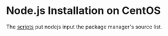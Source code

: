 # Node.js Installation on CentOS

The [scripts](https://nodejs.org/en/download/package-manager/#debian-and-ubuntu-based-linux-distributions "Enterprise Linux and Fedora ") put nodejs input the package manager's source list. 

